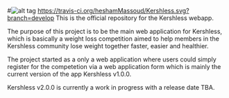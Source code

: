 #![alt tag](https://raw.githubusercontent.com/heshamMassoud/Kershless/master/Assets/Images/tab-logo.png) https://travis-ci.org/heshamMassoud/Kershless.svg?branch=develop
This is the official repository for the Kershless webapp.


The purpose of this project is to be the main web application for Kershless, which is basically a weight loss competition aimed to help members in the Kershless community lose weight together faster, easier and healthier.

The project started as a only a web application where users could simply register for the competetion via a web application form which is mainly the current version of the app Kershless v1.0.0.

Kershless v2.0.0 is currently a work in progress with a release date TBA.
